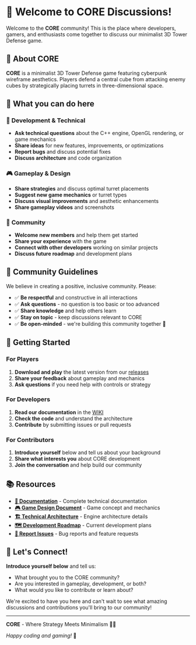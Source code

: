# 🎯 Welcome to CORE Discussions!

Welcome to the **CORE** community! This is the place where developers, gamers, and enthusiasts come together to discuss our minimalist 3D Tower Defense game.

## 🌟 About CORE

**CORE** is a minimalist 3D Tower Defense game featuring cyberpunk wireframe aesthetics. Players defend a central cube from attacking enemy cubes by strategically placing turrets in three-dimensional space.

## 💬 What you can do here

### 🚀 **Development & Technical**
- **Ask technical questions** about the C++ engine, OpenGL rendering, or game mechanics
- **Share ideas** for new features, improvements, or optimizations
- **Report bugs** and discuss potential fixes
- **Discuss architecture** and code organization

### 🎮 **Gameplay & Design**
- **Share strategies** and discuss optimal turret placements
- **Suggest new game mechanics** or turret types
- **Discuss visual improvements** and aesthetic enhancements
- **Share gameplay videos** and screenshots

### 🤝 **Community**
- **Welcome new members** and help them get started
- **Share your experience** with the game
- **Connect with other developers** working on similar projects
- **Discuss future roadmap** and development plans

## 🎯 Community Guidelines

We believe in creating a positive, inclusive community. Please:

- ✅ **Be respectful** and constructive in all interactions
- ✅ **Ask questions** - no question is too basic or too advanced
- ✅ **Share knowledge** and help others learn
- ✅ **Stay on topic** - keep discussions relevant to CORE
- ✅ **Be open-minded** - we're building this community together 💪

## 🚀 Getting Started

### For Players
1. **Download and play** the latest version from our [releases](https://github.com/Blckburn/CORE/releases)
2. **Share your feedback** about gameplay and mechanics
3. **Ask questions** if you need help with controls or strategy

### For Developers
1. **Read our documentation** in the [WIKI](https://github.com/Blckburn/CORE/tree/master/WIKI)
2. **Check the code** and understand the architecture
3. **Contribute** by submitting issues or pull requests

### For Contributors
1. **Introduce yourself** below and tell us about your background
2. **Share what interests you** about CORE development
3. **Join the conversation** and help build our community

## 📚 Resources

- **[📖 Documentation](https://github.com/Blckburn/CORE/tree/master/WIKI)** - Complete technical documentation
- **[🎮 Game Design Document](https://github.com/Blckburn/CORE/blob/master/WIKI/ENG_Game_Design_Document.md)** - Game concept and mechanics
- **[🏗️ Technical Architecture](https://github.com/Blckburn/CORE/blob/master/WIKI/ENG_Technical_Architecture_Document.md)** - Engine architecture details
- **[🗺️ Development Roadmap](https://github.com/Blckburn/CORE/blob/master/WIKI/ENG_MVP_Roadmap.md)** - Current development plans
- **[🐛 Report Issues](https://github.com/Blckburn/CORE/issues)** - Bug reports and feature requests

## 🎉 Let's Connect!

**Introduce yourself below** and tell us:
- What brought you to the CORE community?
- Are you interested in gameplay, development, or both?
- What would you like to contribute or learn about?

We're excited to have you here and can't wait to see what amazing discussions and contributions you'll bring to our community!

---

**CORE** - Where Strategy Meets Minimalism 🎯✨

*Happy coding and gaming!* 🚀

